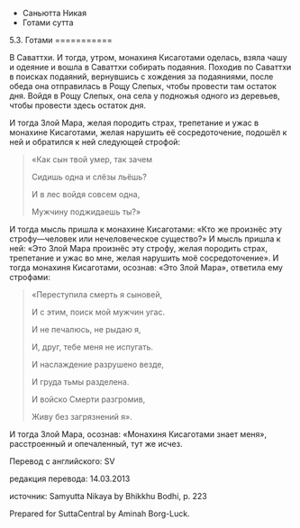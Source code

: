 









* Саньютта Никая
* Готами сутта


5\.3\. Готами
\=\=\=\=\=\=\=\=\=\=\=



В Саваттхи\. И тогда, утром, монахиня Кисаготами оделась, взяла чашу и одеяние и вошла в Саваттхи собирать подаяния\. Походив по Саваттхи в поисках подаяний, вернувшись с хождения за подаяниями, после обеда она отправилась в Рощу Слепых, чтобы провести там остаток дня\. Войдя в Рощу Слепых, она села у подножья одного из деревьев, чтобы провести здесь остаток дня\.


И тогда Злой Мара, желая породить страх, трепетание и ужас в монахине Кисаготами, желая нарушить её сосредоточение, подошёл к ней и обратился к ней следующей строфой:



> «Как сын твой умер, так зачем  
> 
> Сидишь одна и слёзы льёшь?  
> 
> И в лес войдя совсем одна,  
> 
> Мужчину поджидаешь ты?»


И тогда мысль пришла к монахине Кисаготами: «Кто же произнёс эту строфу—человек или нечеловеческое существо?» И мысль пришла к ней: «Это Злой Мара произнёс эту строфу, желая породить страх, трепетание и ужас во мне, желая нарушить моё сосредоточение»\. И тогда монахиня Кисаготами, осознав: «Это Злой Мара», ответила ему строфами:



> «Переступила смерть я сыновей,  
> 
> И с этим, поиск мой мужчин угас\.  
> 
> И не печалюсь, не рыдаю я,  
> 
> И, друг, тебе меня не испугать\.  
> 
>   
> 
> И наслаждение разрушено везде,  
> 
> И груда тьмы разделена\.  
> 
> И войско Смерти разгромив,  
> 
> Живу без загрязнений я»\.


И тогда Злой Мара, осознав: «Монахиня Кисаготами знает меня», расстроенный и опечаленный, тут же исчез\.



Перевод с английского: SV


редакция перевода: 14\.03\.2013


источник: Samyutta Nikaya by Bhikkhu Bodhi, p\. 223


Prepared for SuttaCentral by Aminah Borg\-Luck\.






